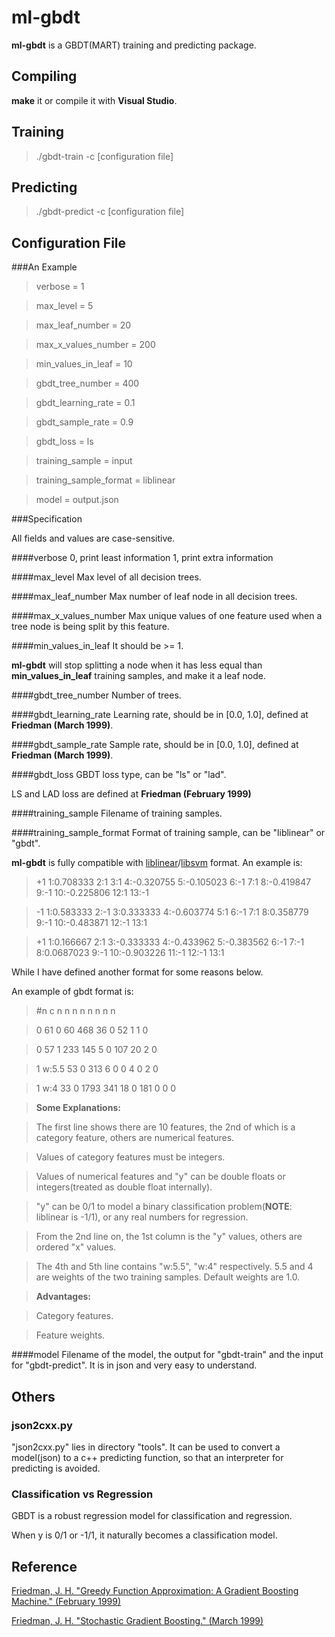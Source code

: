 ml-gbdt
=====================

**ml-gbdt** is a GBDT(MART) training and predicting package.

Compiling
---------
**make** it or compile it with **Visual Studio**.

Training
--------
>./gbdt-train -c [configuration file]

Predicting
--------
>./gbdt-predict -c [configuration file]

Configuration File
------------------
###An Example

>verbose = 1

>max_level = 5

>max_leaf_number = 20

>max_x_values_number = 200

>min_values_in_leaf = 10

>gbdt_tree_number = 400

>gbdt_learning_rate = 0.1

>gbdt_sample_rate = 0.9

>gbdt_loss = ls

>training_sample = input

>training_sample_format = liblinear

>model = output.json

###Specification

All fields and values are case-sensitive.

####verbose
0, print least information
1, print extra information

####max_level
Max level of all decision trees.

####max_leaf_number
Max number of leaf node in all decision trees.

####max_x_values_number
Max unique values of one feature used when a tree node is being split by this feature.

####min_values_in_leaf
It should be >= 1.

**ml-gbdt** will stop splitting a node when it has less equal than **min_values_in_leaf** training samples, and make it a leaf node.

####gbdt_tree_number
Number of trees.

####gbdt_learning_rate
Learning rate, should be in [0.0, 1.0], defined at **Friedman (March 1999)**.

####gbdt_sample_rate
Sample rate, should be in [0.0, 1.0], defined at **Friedman (March 1999)**.

####gbdt_loss
GBDT loss type, can be "ls" or "lad".

LS and LAD loss are defined at **Friedman (February 1999)**

####training_sample
Filename of training samples.

####training_sample_format
Format of training sample, can be "liblinear" or "gbdt".

**ml-gbdt** is fully compatible with [liblinear](http://www.csie.ntu.edu.tw/~cjlin/liblinear/)/[libsvm](http://www.csie.ntu.edu.tw/~cjlin/libsvm/) format. An example is:

>+1 1:0.708333 2:1 3:1 4:-0.320755 5:-0.105023 6:-1 7:1 8:-0.419847 9:-1 10:-0.225806 12:1 13:-1

>-1 1:0.583333 2:-1 3:0.333333 4:-0.603774 5:1 6:-1 7:1 8:0.358779 9:-1 10:-0.483871 12:-1 13:1

>+1 1:0.166667 2:1 3:-0.333333 4:-0.433962 5:-0.383562 6:-1 7:-1 8:0.0687023 9:-1 10:-0.903226 11:-1 12:-1 13:1

While I have defined another format for some reasons below.

An example of gbdt format is:

> \#n c n n n n n n n n

> 0 61 0 60 468 36 0 52 1 1 0

> 0 57 1 233 145 5 0 107 20 2 0

> 1 w:5.5 53 0 313 6 0 0 4 0 2 0

> 1 w:4 33 0 1793 341 18 0 181 0 0 0



> **Some Explanations:**

> The first line shows there are 10 features, the 2nd of which is a category feature, others are numerical features.

> Values of category features must be integers.

> Values of numerical features and "y" can be double floats or integers(treated as double float internally).

> "y" can be 0/1 to model a binary classification problem(**NOTE**: liblinear is -1/1), or any real numbers for regression.

> From the 2nd line on, the 1st column is the "y" values, others are ordered "x" values.

> The 4th and 5th line contains "w:5.5", "w:4" respectively. 5.5 and 4 are weights of the two training samples.
> Default weights are 1.0.

> **Advantages:**

> Category features.

> Feature weights.


####model
Filename of the model, the output for "gbdt-train" and the input for "gbdt-predict".
It is in json and very easy to understand.

Others
-----
### json2cxx.py
"json2cxx.py" lies in directory "tools".
It can be used to convert a model(json) to a c++ predicting function, so that an interpreter for predicting is avoided.

### Classification vs Regression
GBDT is a robust regression model for classification and regression.

When y is 0/1 or -1/1, it naturally becomes a classification model.

Reference
---------
[Friedman, J. H. "Greedy Function Approximation: A Gradient Boosting Machine." (February 1999)](http://www-stat.stanford.edu/~jhf/ftp/trebst.pdf)

[Friedman, J. H. "Stochastic Gradient Boosting." (March 1999)](https://statweb.stanford.edu/~jhf/ftp/stobst.pdf)
